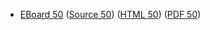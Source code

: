 * [EBoard 50](../eboards/eboard.50.html)
  ([Source 50](../eboards/eboard.50.md))
  ([HTML 50](../eboards/eboard.50.html))
  ([PDF 50](../eboards/eboard.50.pdf))
